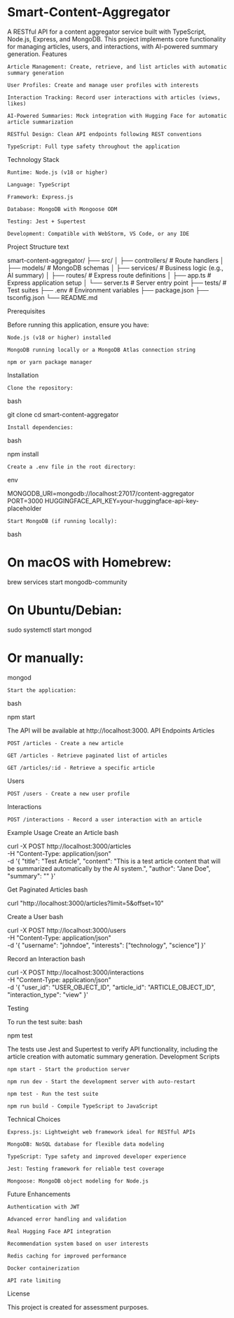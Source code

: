 # Smart-Content-Aggregator

A RESTful API for a content aggregator service built with TypeScript, Node.js, Express, and MongoDB. This project implements core functionality for managing articles, users, and interactions, with AI-powered summary generation.
Features

    Article Management: Create, retrieve, and list articles with automatic summary generation

    User Profiles: Create and manage user profiles with interests

    Interaction Tracking: Record user interactions with articles (views, likes)

    AI-Powered Summaries: Mock integration with Hugging Face for automatic article summarization

    RESTful Design: Clean API endpoints following REST conventions

    TypeScript: Full type safety throughout the application

Technology Stack

    Runtime: Node.js (v18 or higher)

    Language: TypeScript

    Framework: Express.js

    Database: MongoDB with Mongoose ODM

    Testing: Jest + Supertest

    Development: Compatible with WebStorm, VS Code, or any IDE

Project Structure
text

smart-content-aggregator/
├── src/
│   ├── controllers/         # Route handlers
│   ├── models/             # MongoDB schemas
│   ├── services/           # Business logic (e.g., AI summary)
│   ├── routes/             # Express route definitions
│   ├── app.ts              # Express application setup
│   └── server.ts           # Server entry point
├── tests/                  # Test suites
├── .env                    # Environment variables
├── package.json
├── tsconfig.json
└── README.md

Prerequisites

Before running this application, ensure you have:

    Node.js (v18 or higher) installed

    MongoDB running locally or a MongoDB Atlas connection string

    npm or yarn package manager

Installation

    Clone the repository:

bash

git clone <repository-url>
cd smart-content-aggregator

    Install dependencies:

bash

npm install

    Create a .env file in the root directory:

env

MONGODB_URI=mongodb://localhost:27017/content-aggregator
PORT=3000
HUGGINGFACE_API_KEY=your-huggingface-api-key-placeholder

    Start MongoDB (if running locally):

bash

# On macOS with Homebrew:
brew services start mongodb-community

# On Ubuntu/Debian:
sudo systemctl start mongod

# Or manually:
mongod

    Start the application:

bash

npm start

The API will be available at http://localhost:3000.
API Endpoints
Articles

    POST /articles - Create a new article

    GET /articles - Retrieve paginated list of articles

    GET /articles/:id - Retrieve a specific article

Users

    POST /users - Create a new user profile

Interactions

    POST /interactions - Record a user interaction with an article

Example Usage
Create an Article
bash

curl -X POST http://localhost:3000/articles \
  -H "Content-Type: application/json" \
  -d '{
    "title": "Test Article",
    "content": "This is a test article content that will be summarized automatically by the AI system.",
    "author": "Jane Doe",
    "summary": ""
  }'

Get Paginated Articles
bash

curl "http://localhost:3000/articles?limit=5&offset=10"

Create a User
bash

curl -X POST http://localhost:3000/users \
  -H "Content-Type: application/json" \
  -d '{
    "username": "johndoe",
    "interests": ["technology", "science"]
  }'

Record an Interaction
bash

curl -X POST http://localhost:3000/interactions \
  -H "Content-Type: application/json" \
  -d '{
    "user_id": "USER_OBJECT_ID",
    "article_id": "ARTICLE_OBJECT_ID",
    "interaction_type": "view"
  }'

Testing

To run the test suite:
bash

npm test

The tests use Jest and Supertest to verify API functionality, including the article creation with automatic summary generation.
Development Scripts

    npm start - Start the production server

    npm run dev - Start the development server with auto-restart

    npm test - Run the test suite

    npm run build - Compile TypeScript to JavaScript

Technical Choices

    Express.js: Lightweight web framework ideal for RESTful APIs

    MongoDB: NoSQL database for flexible data modeling

    TypeScript: Type safety and improved developer experience

    Jest: Testing framework for reliable test coverage

    Mongoose: MongoDB object modeling for Node.js

Future Enhancements

    Authentication with JWT

    Advanced error handling and validation

    Real Hugging Face API integration

    Recommendation system based on user interests

    Redis caching for improved performance

    Docker containerization

    API rate limiting

License

This project is created for assessment purposes.
